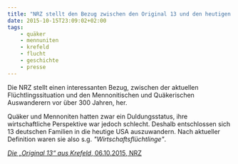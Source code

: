 ```yaml
---
title: "NRZ stellt den Bezug zwischen den Original 13 und den heutigen Flüchlingen her"
date: 2015-10-15T23:09:02+02:00
tags:
    - quäker
    - mennuniten
    - krefeld
    - flucht
    - geschichte
    - presse
---
```


Die NRZ stellt einen interessanten Bezug, zwischen der aktuellen Flüchtlingssituation und den Mennonitischen und Quäkerischen Auswanderern vor über 300 Jahren, her.

Quäker und Mennoniten hatten zwar ein Duldungsstatus, ihre wirtschaftliche Perspektive war jedoch schlecht. Deshalb entschlossen sich 13 deutschen Familien in die heutige USA auszuwandern. Nach aktueller Definition waren sie also s.g. <i>"Wirtschaftsflüchtlinge"</i>.

<a href="http://www.derwesten.de/nrz/region/niederrhein/die-original-13-aus-krefeld-aimp-id11161075.html"><i>Die „Original 13“ aus Krefeld</i>, 06.10.2015, NRZ</a>


